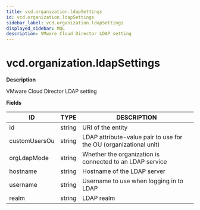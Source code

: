```yaml
---
title: vcd.organization.ldapSettings
id: vcd.organization.ldapSettings
sidebar_label: vcd.organization.ldapSettings
displayed_sidebar: MQL
description: VMware Cloud Director LDAP setting
---
```


# vcd.organization.ldapSettings

**Description**

VMware Cloud Director LDAP setting

**Fields**

| ID            | TYPE   | DESCRIPTION                                                       |
| ------------- | ------ | ----------------------------------------------------------------- |
| id            | string | URI of the entity                                                 |
| customUsersOu | string | LDAP attribute-value pair to use for the OU (organizational unit) |
| orgLdapMode   | string | Whether the organization is connected to an LDAP service          |
| hostname      | string | Hostname of the LDAP server                                       |
| username      | string | Username to use when logging in to LDAP                           |
| realm         | string | LDAP realm                                                        |
